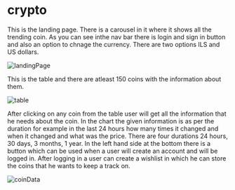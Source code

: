 # crypto
This is the landing page. There is a carousel in it where it shows all the trending coin. As you can see inthe nav bar there is login and sign in button and also an option to chnage the currency. There are two options ILS and US dollars.

![landingPage](https://user-images.githubusercontent.com/101665844/208250445-7b6b1846-6076-4b6e-8be0-9095c721c7fe.PNG)

This is the table and there are atleast 150 coins with the information about them.

![table](https://user-images.githubusercontent.com/101665844/208250719-6dfd77c9-8d58-4ab3-a344-70c16450d6e6.PNG)

After clicking on any coin from the table user will get all the information that he needs about the coin. In the chart the given information is as per the duration for example in the last 24 hours how many times it changed and when it changed and what was the price. There are four durations 24 hours, 30 days, 3 months, 1 year.
In the left hand side at the bottom there is a button which can be used when a user will create an account and will be logged in. After logging in a user can create a wishlist in which he can store the coins that he wants to keep a track on. 

![coinData](https://user-images.githubusercontent.com/101665844/208250951-b40c4493-a421-4837-8abb-458db4dd4cfe.PNG)

